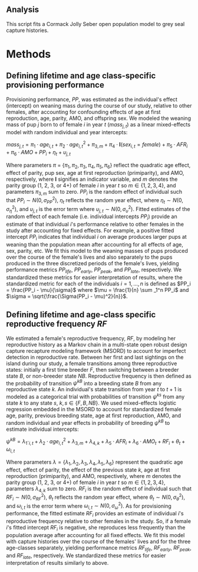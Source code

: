 ## Analysis

This script fits a Cormack Jolly Seber open population model to grey seal capture histories. 






# Methods 




## Defining lifetime and age class-specific provisioning performance 

Provisioning performance, *PP*, was estimated as the individual's effect (intercept) on weaning mass during the course of our study, relative to other females, after accounting for confounding effects of age at first reproduction, age, parity, AMO, and offspring sex. We modeled the weaning mass of pup $j$ born to of female $i$ in year $t$ ($mass_{j,t}$) as a linear mixed-effects model with random individual and year intercepts: 

$mass_{j,t} = \pi_1 \cdot age_{i,t} + \pi_2 \cdot age^2_{i,t} + \pi_{3, m} + \pi_4 \cdot \textbf{I}(sex_{i,t} = female) +  \pi_5 \cdot AFR_i + \pi_6 \cdot AMO + PP_i + \eta_t + \upsilon_{j,t}$

Where parameters ${\pi}$ = $\{\pi_1, \pi_2, \pi_3, \pi_4, \pi_5, \pi_6\}$ reflect the quadratic age effect, effect of parity, pup sex, age at first reproduction (primiparity), and AMO, respectively, where **I** signifies an indicator variable, and $m$ denotes the parity group (1, 2, 3, or 4+) of female $i$ in year $t$ so $m \in \{1, 2, 3, 4\}$, and parameters $\pi_{3, m}$ sum to zero. $PP_i$ is the random effect of individual such that $PP_i \sim N(0,\sigma^2_{PP})$, $\eta_t$ reflects the random year effect, where $\eta_{t} \sim N(0,\sigma^2_{\eta})$, and $\upsilon_{j,t}$ is the error term where $\upsilon_{j,t} \sim N(0,\sigma^2_{\upsilon})$. Fitted estimates of the random effect of each female (i.e. individual intercepts $PP_i$) provide an estimate of that individual $i$'s performance relative to other females in the study after accounting for fixed effects. For example, a positive fitted intercept $PP_i$ indicates that individual $i$  on average produces larger pups at weaning than the population mean after accounting for all effects of age, sex, parity, etc. We fit this model to the weaning masses of pups produced over the course of the female's lives and also separately to the pups produced in the three discretized periods of the female's lives, yielding performance metrics $PP_{life}$, $PP_{early}$, $PP_{peak}$, and $PP_{late}$, respectively.  We standardized these metrics for easier interpretation of results, where the standardized metric for each of the individuals $i = {1,...,n}$ is defined as $PP_i = \frac{PP_i - \mu}{\sigma}$ where $\mu = \frac{1}{n} \sum _1^n PP_i$ and $\sigma = \sqrt{\frac{\Sigma(PP_i - \mu)^2}{n}}$.



## Defining lifetime and age-class specific reproductive frequency *RF*

We estimated a female's reproductive frequency, *RF*, by modeling her reproductive history as a Markov chain in a multi-state open robust design capture recapture modeling framework (MSORD) to account for imperfect detection in reproductive rate. Between her first and last sightings on the island during our study, a female transitions among three reproductive states: initially a first time breeder $F$, then switching between a breeder state $B$, or non-breeder state $NB$. Reproductive frequency is then defined as the probability of transition $\psi^{kB}$ into a breeding state $B$ from any reproductive state $k$. An individual's state transition from year $t$ to $t+1$ is modeled as a categorical trial with probabilities of transition  $\psi^{ks}$ from any state $k$ to any state $s$, $k,s \in \{F, B, NB\}$. We used mixed-effects logistic regression embedded in the MSORD to account for standardized female age, parity, previous breeding state, age at first reproduction, AMO, and random individual and year effects in probability of breeding $\psi^{kB}$ to estimate individual intercepts:


$\psi^{kB} = \lambda_1 \cdot_{i,t} + \lambda_2 \cdot age^2_{i,t} + \lambda_{3, m} +  \lambda_{4, k}  + \lambda_5 \cdot AFR_i + \lambda_6 \cdot AMO_t + RF_i + \theta_{t} + \omega_{i,t}$

Where parameters $\lambda = \{\lambda_1, \lambda_2, \lambda_3, \lambda_4, \lambda_5, \lambda_6\}$ represent the quadratic age effect, effect of parity, the effect of the previous state $k$, age at first reproduction (primiparity), and AMO, respectively, where $m$ denotes the parity group (1, 2, 3, or 4+) of female $i$ in year $t$ so $m \in \{1, 2, 3, 4\}$, parameters $\lambda_{4, k}$ sum to zero. $RF_i$ is the random effect of individual such that $RF_i \sim N(0,\sigma^2_{RF})$, $\theta_{t}$ reflects the random year effect, where $\theta_{t} \sim N(0,\sigma^2_{\theta})$, and $\omega_{i,t}$ is the error term where $\omega_{i,t} \sim N(0,\sigma^2_{\omega})$. As for provisioning performance, the fitted estimate $RF_i$ provides an estimate of individual $i$'s reproductive frequency relative to other females in the study. So, if a female $i$'s fitted intercept $RF_i$ is negative, she reproduces less frequently than the population average after accounting for all fixed effects. We fit this model with capture histories over the course of the females' lives and for the three age-classes separately, yielding performance metrics $RF_{life}$, $RF_{early}$, $RF_{peak}$, and $RF_{late}$, respectively.  We standardized these metrics for easier interpretation of results similarly to above. 

